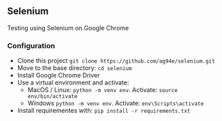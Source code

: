 ## Selenium

Testing using Selenium on Google Chrome

### Configuration
 - Clone this project
    ```git clone https://github.com/ag94e/selenium.git```
 - Move to the base directory:
    ```cd selenium```
 - Install Google Chrome Driver
 - Use a virtual environment and activate:
    - MacOS / Linux:
        ```python -m venv env```.
        Activate:
        ```source env/bin/activate```
    - Windows
        ```python -m venv env```.
        Activate:
        ```env\Scripts\activate```
 - Install requirementes with:
    ```pip install -r requirements.txt```